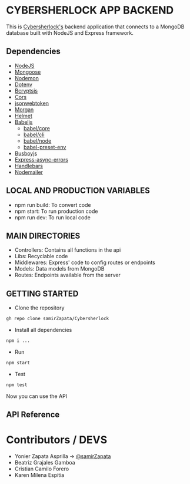 # CYBERSHERLOCK APP BACKEND
This is [Cybersherlock's](https://github.com/samirZapata/Cybersherlock.git) backend application that connects to a MongoDB database built with NodeJS and Express framework.

## Dependencies

- [NodeJS](https://nodejs.org/en/)
- [Mongoose](https://www.npmjs.com/package//mongoose)
- [Nodemon](https://www.npmjs.com/package/nodemon)
- [Dotenv](https://www.npmjs.com/package/dotenv)
- [Bcryptsjs](https://www.npmjs.com/package/crypto-js)
- [Cors](https://www.npmjs.com/package/cors)
- [jsonwebtoken](https://www.npmjs.com/package/jsonwebtoken)
- [Morgan](https://www.npmjs.com/package/morgan)
- [Helmet](https://www.npmjs.com/package/helmet)
- [Babeljs](https://www.npmjs.com/package/@babel/node)
    - [babel/core](https://www.npmjs.com/package/@babel/core)
    - [babel/cli](https://www.npmjs.com/package/@babel/cli)
    - [babel/node](https://www.npmjs.com/package/@babel/node)
    - [babel-preset-env](https://www.npmjs.com/package/@babel/preset-env)
- [Busboyjs](https://www.npmjs.com/package/busboy)
- [Express-async-errors](https://www.npmjs.com/package/express-async-errors)
- [Handlebars](https://www.npmjs.com/package/handlebars)
- [Nodemailer](https://www.npmjs.com/package/nodemailer)

## LOCAL AND PRODUCTION VARIABLES
- npm run build: To convert code
- npm start: To run production code
- npm run dev: To run local code

## MAIN DIRECTORIES
- Controllers: Contains all functions in the api
- Libs: Recyclable code
- Middlewares: Express' code to config routes or endpoints
- Models: Data models from MongoDB
- Routes: Endpoints available from the server

## GETTING STARTED
- Clone the repository
```bash
gh repo clone samirZapata/Cybersherlock
```
- Install all dependencies
```bash
npm i ...
```

-   Run

```bash
npm start
```

-   Test

```bash
npm test
```

Now you can use the API

## API Reference

# Contributors / DEVS
- Yonier Zapata Asprilla → [@samirZapata](https://github.com/samirZapata)
- Beatriz Grajales Gamboa
- Cristian Camilo Forero
- Karen Milena Espitia